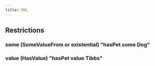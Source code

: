 ```yaml
---
title: OWL
---
```


## Restrictions
### some (SomeValueFrom or existential) "hasPet some Dog"
### value (HasValue) "hasPet value Tibbs"
###
